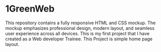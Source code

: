 # 1GreenWeb
This repository contains a fully responsive HTML and CSS mockup. The mockup emphasizes professional design, modern layout, and seamless user experience across all devices. This is my first project that I have created as a Web developer Trainee.
This Project is simple home page layout. 
